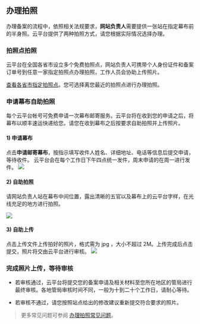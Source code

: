 ## 办理拍照

办理备案的流程中，依照相关法规要求，**网站负责人**需要提供一张站在指定幕布前的半身照。云平台提供了两种拍照方式，请您根据实际情况选择办理。

### 拍照点拍照

云平台在全国各省市设立多个免费拍照点，网站负责人可携带个人身份证件和备案订单号到任意一家指定拍照点办理拍照，工作人员会协助上传照片。

[查看各省市指定拍照点](http://console.tce.fsphere.cn/beian/cammap)。您可选择离您最近的拍照点进行办理拍照。

### 申请幕布自助拍照

每个云平台帐号可免费申请一次幕布邮寄服务。云平台将在收到您的申请之后，将幕布以顺丰速运快递给您。请您在收到幕布之后按要求自助拍照并上传照片。

#### 1) 申请幕布

点击**申请邮寄幕布**，按指示填写收件人姓名、详细地址、电话等信息后提交申请，等待收件。
云平台会在每个工作日下午四点统一发件，周末申请的在周一进行发件。
![](http://imgcache.tce.fsphere.cn/static/mc.qcloudimg.com/static/img/9e6fe252d1a0cf5cafcba2350c484e8a/7.jpg)

#### 2) 自助拍照

请网站负责人站在幕布中间位置，露出清晰的五官以及幕布上的云平台字样，在光线充足的地方进行拍照。

![](http://imgcache.tce.fsphere.cn/static/i.imgur.com/78SJUch.png)

#### 3) 自助上传

点击上传文件上传拍好的照片，格式需为 jpg ，大小不超过 2M。上传完成后点击提交，照片将交由云平台进行审核。
![](http://imgcache.tce.fsphere.cn/static/mc.qcloudimg.com/static/img/0fc4addf067e116609413cbc59b4104a/8.jpg)


### 完成照片上传，等待审核

- 若审核通过，云平台将提交您的备案申请及相关材料至您所在地区的管局进行最终审核。各地管局审核时间不同，一般为十到二十个工作日，请耐心等待。

- 若审核不通过，请您按照站点给出的修改建议重新提交符合要求的照片。

>更多常见问题可参阅 [办理拍照常见问题]()。